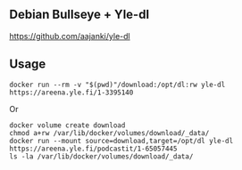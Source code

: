 
## Debian Bullseye + Yle-dl

https://github.com/aajanki/yle-dl

## Usage

```mkdir download
docker run --rm -v "$(pwd)"/download:/opt/dl:rw yle-dl https://areena.yle.fi/1-3395140
```

Or
```
docker volume create download
chmod a+rw /var/lib/docker/volumes/download/_data/
docker run --mount source=download,target=/opt/dl yle-dl https://areena.yle.fi/podcastit/1-65057445
ls -la /var/lib/docker/volumes/download/_data/
```